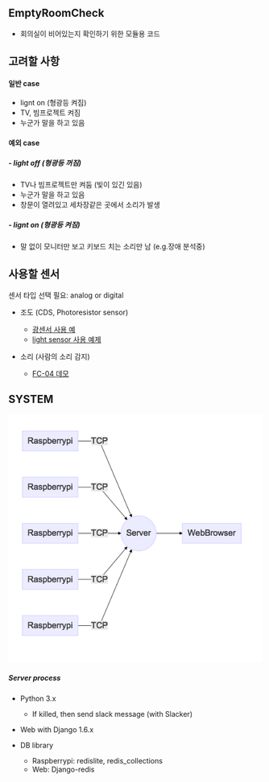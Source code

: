 EmptyRoomCheck
--------------

- 회의실이 비어있는지 확인하기 위한 모듈용 코드

고려할 사항
--------
#### 일반 case
- lignt on (형광등 켜짐)
- TV, 빔프로젝트 켜짐
- 누군가 말을 하고 있음


#### 예외 case
##### - light off (형광등 꺼짐)
- TV나 빔프로젝트만 켜둠 (빛이 있긴 있음)
- 누군가 말을 하고 있음
- 창문이 열려있고 세차장같은 곳에서 소리가 발생

##### - lignt on (형광등 켜짐)
- 말 없이 모니터만 보고 키보드 치는 소리만 남 (e.g.장애 분석중)

사용할 센서 
---------
센서 타입 선택 필요: analog or digital 

- 조도 (CDS, Photoresistor sensor)
  - [광센서 사용 예](https://pimylifeup.com/raspberry-pi-light-sensor/)
  - [light sensor 사용 예제](https://learn.adafruit.com/basic-resistor-sensor-reading-on-raspberry-pi/basic-photocell-reading)
  
- 소리 (사람의 소리 감지)

  - [FC-04 데모](http://www.instructables.com/id/Simple-FC-04-Sound-Sensor-Demo/)


SYSTEM
------
![alt tag](https://raw.githubusercontent.com/chocopy-telco/EmptyRoomCheck/master/empty_room.mmd.png)


##### Server process

- Python 3.x
  - If killed, then send slack message (with Slacker)

  
- Web with Django 1.6.x


- DB library
  - Raspberrypi: redislite, redis_collections 
  - Web: Django-redis
